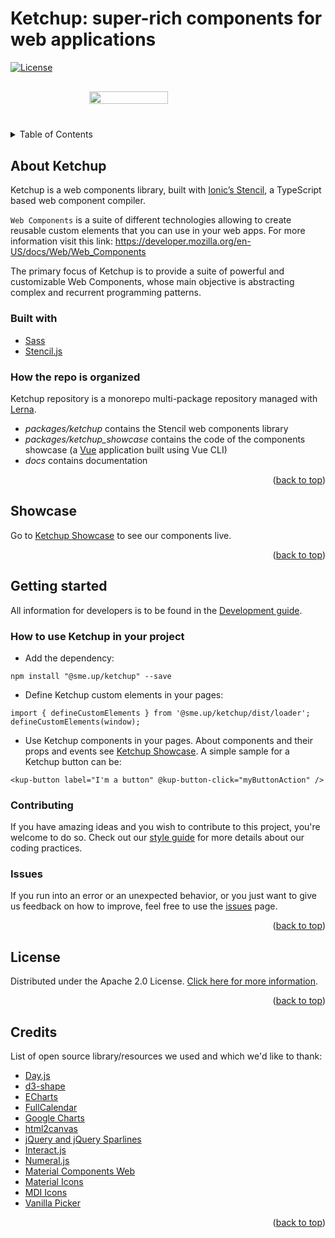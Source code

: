 <div id="top"></div>

# Ketchup: super-rich components for web applications

[![License](https://img.shields.io/badge/License-Apache%202.0-blue.svg)](https://opensource.org/licenses/Apache-2.0)

<div style="margin: 20px 0; width: 100%; display: flex; justify-content: center;">
<img style="display: block; margin: 10px auto;" width="50%" src="https://raw.githubusercontent.com/smeup/ketchup/develop/docs/images/ketchup_logo.svg"></img>
</div>

<details style="margin: 30px 0">
  <summary>Table of Contents</summary>
  <ol>
    <li>
      <a href="#about-ketchup">About Ketchup</a>
      <ul>
        <li><a href="#built-with">Built With</a></li>
        <li><a href="#how-the-repo-is-organized">How the repo is organized</a></li>
      </ul>
    </li>
    <li><a href="#showcase">Showcase</a></li>
    <li><a href="#getting-started">Getting started</a>
      <ul>
        <li><a href="#how-to-use-ketchup-in-your-project">How to use Ketchup in your project</a></li>
        <li><a href="#contributing">Contributing</a></li>
        <li><a href="#issues">Issues</a></li>
      </ul></li>
    <li><a href="#license">License</a></li>
    <li><a href="#credits">Credits</a></li>
  </ol>
</details>     
     
      
## About Ketchup

Ketchup is a web components library, built with [Ionic’s Stencil](https://stenciljs.com/), a TypeScript based web component compiler.

`Web Components` is a suite of different technologies allowing to create reusable custom elements that you can use in your web apps. For more information visit this link: https://developer.mozilla.org/en-US/docs/Web/Web_Components

The primary focus of Ketchup is to provide a suite of powerful and customizable Web Components, whose main objective is abstracting complex and recurrent programming patterns.

### Built with

-   [Sass](https://sass-lang.com/)
-   [Stencil.js](https://stenciljs.com/)

### How the repo is organized

Ketchup repository is a monorepo multi-package repository managed with [Lerna](https://github.com/lerna/lerna).

-   _packages/ketchup_ contains the Stencil web components library
-   _packages/ketchup_showcase_ contains the code of the components showcase (a [Vue](https://vuejs.org/) application built using Vue CLI)
-   _docs_ contains documentation<p align="right">(<a href="#top">back to top</a>)</p>

## Showcase

Go to [Ketchup Showcase](http://ketchup.smeup.com) to see our components live.<p align="right">(<a href="#top">back to top</a>)</p>

## Getting started

All information for developers is to be found in the [Development guide](docs/development.md).

### How to use Ketchup in your project

-   Add the dependency:

```
npm install "@sme.up/ketchup" --save
```

-   Define Ketchup custom elements in your pages:

```
import { defineCustomElements } from '@sme.up/ketchup/dist/loader';
defineCustomElements(window);
```

-   Use Ketchup components in your pages. About components and their props and events see [Ketchup Showcase](https://smeup.github.io/ketchup/). A simple sample for a Ketchup button can be:

```
<kup-button label="I'm a button" @kup-button-click="myButtonAction" />
```

### Contributing

If you have amazing ideas and you wish to contribute to this project, you're welcome to do so. Check out our [style guide](docs/styleGuide.md) for more details about our coding practices.

### Issues

If you run into an error or an unexpected behavior, or you just want to give us feedback on how to improve, feel free to use the [issues](https://github.com/smeup/ketchup/issues) page.<p align="right">(<a href="#top">back to top</a>)</p>

## License

Distributed under the Apache 2.0 License. [Click here for more information](https://github.com/smeup/ketchup/blob/develop/LICENSE).<p align="right">(<a href="#top">back to top</a>)</p>

## Credits

List of open source library/resources we used and which we'd like to thank:

-   [Day.js](https://day.js.org/)
-   [d3-shape](https://www.npmjs.com/package/d3-shape)
-   [ECharts](https://echarts.apache.org/en/index.html)
-   [FullCalendar](https://fullcalendar.io/)
-   [Google Charts](https://developers.google.com/chart)
-   [html2canvas](https://html2canvas.hertzen.com/)
-   [jQuery and jQuery Sparlines](https://omnipotent.net/jquery.sparkline/#s-about)
-   [Interact.js](https://interactjs.io/)
-   [Numeral.js](http://numeraljs.com/)
-   [Material Components Web](https://material-components.github.io/material-components-web-catalog/#/)
-   [Material Icons](https://fonts.google.com/icons?selected=Material+Icons)
-   [MDI Icons](https://materialdesignicons.com/)
-   [Vanilla Picker](https://vanilla-picker.js.org/)<p align="right">(<a href="#top">back to top</a>)</p>
